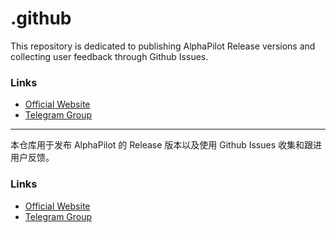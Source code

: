 # .github
This repository is dedicated to publishing AlphaPilot Release versions and collecting user feedback through Github Issues.

### Links
- [Official Website](https://www.alphapilot.tech/home)
- [Telegram Group](https://t.me/AlphaPilotClub)

---------------------------------------------------------------------------------------

本仓库用于发布 AlphaPilot 的 Release 版本以及使用 Github Issues 收集和跟进用户反馈。
### Links
- [Official Website](https://www.alphapilot.tech/home)
- [Telegram Group](https://t.me/AlphaPilotClub)
